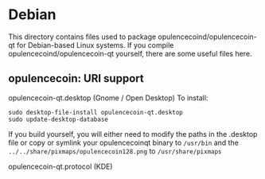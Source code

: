 
Debian
====================
This directory contains files used to package opulencecoind/opulencecoin-qt
for Debian-based Linux systems. If you compile opulencecoind/opulencecoin-qt yourself, there are some useful files here.

## opulencecoin: URI support ##


opulencecoin-qt.desktop  (Gnome / Open Desktop)
To install:

	sudo desktop-file-install opulencecoin-qt.desktop
	sudo update-desktop-database

If you build yourself, you will either need to modify the paths in
the .desktop file or copy or symlink your opulencecoinqt binary to `/usr/bin`
and the `../../share/pixmaps/opulencecoin128.png` to `/usr/share/pixmaps`

opulencecoin-qt.protocol (KDE)

